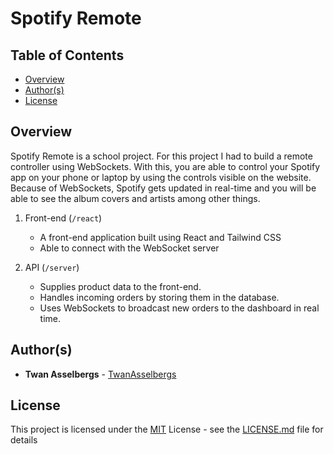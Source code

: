 # Spotify Remote


## Table of Contents

  - [Overview](#overview)
  - [Author(s)](#authors)
  - [License](#license)


## Overview

Spotify Remote is a school project. For this project I had to build a remote controller using WebSockets. With this, you are able to control your Spotify app on your phone or laptop by using the controls visible on the website. Because of WebSockets, Spotify gets updated in real-time and you will be able to see the album covers and artists among other things.

1. Front-end (`/react`)

   - A front-end application built using React and Tailwind CSS
   - Able to connect with the WebSocket server

2. API (`/server`)

   - Supplies product data to the front-end.
   - Handles incoming orders by storing them in the database.
   - Uses WebSockets to broadcast new orders to the dashboard in real time.


## Author(s)

- **Twan Asselbergs** - [TwanAsselbergs](https://github.com/TwanAsselbergs)


## License

This project is licensed under the [MIT](LICENSE.md)
License - see the [LICENSE.md](LICENSE.md) file for
details
